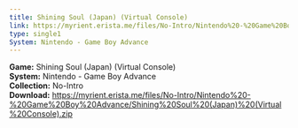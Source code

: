 ```yaml
---
title: Shining Soul (Japan) (Virtual Console)
link: https://myrient.erista.me/files/No-Intro/Nintendo%20-%20Game%20Boy%20Advance/Shining%20Soul%20(Japan)%20(Virtual%20Console).zip
type: single1
System: Nintendo - Game Boy Advance
---
```

<b>Game:</b> Shining Soul (Japan) (Virtual Console)<br>
<b>System:</b> Nintendo - Game Boy Advance<br>
<b>Collection:</b> No-Intro<br>
<b>Download:</b> https://myrient.erista.me/files/No-Intro/Nintendo%20-%20Game%20Boy%20Advance/Shining%20Soul%20(Japan)%20(Virtual%20Console).zip